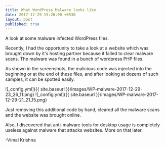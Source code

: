 ```yaml
---
title: What WordPress Malware looks like
date: 2017-12-29 15:26:00 +0530
layout: post
published: true
---
```


A look at some malware infected WordPress files.

Recently, I had the opportunity to take a look at a website which was brought down by it's hosting partner because it failed to clear malware scans.
The malware was found in a bunch of wordpress PHP files. 

As shown in the screenshots, the malicious code was injected into the beginning or at the end of these files, and after looking at dozens of such samples, it can be spotted easily.

![_config.yml]({{ site.baseurl }}/images/WP-malware-2017-12-29-23_26_11.png)
![_config.yml]({{ site.baseurl }}/images/WP-malware-2017-12-29-21_21_15.png)

Just removing this additional code by hand, cleared all the malware scans and the website was brought online.

Also, I discovered that anti-malware tools for desktop usage is completely useless against malware that attacks websites. More on that later.

-Vimal Krishna